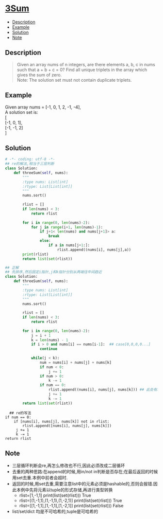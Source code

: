 # [3Sum](https://leetcode.com/problems/3sum/description/)

<!-- GFM-TOC -->
* <a href="#Description">Description</a>
* <a href="#Example">Example</a>
* <a href="#Solution">Solution</a>
* <a href="#Note">Note</a>
<!-- GFM-TOC -->


## <a name="Description">Description</a>
>Given an array nums of n integers, are there elements a, b, c in nums such that a + b + c = 0? Find all unique triplets in the array which gives the sum of zero.</br>
Note:
The solution set must not contain duplicate triplets.</br>

## <a name="Example">Example</a>
>
Given array nums = [-1, 0, 1, 2, -1, -4],</br>
A solution set is:</br>
[</br>
  [-1, 0, 1],</br>
  [-1, -1, 2]</br>
]</br>
## <a name="Solution">Solution</a>
```python
# -*- coding: utf-8 -*-
## re的解法,相当于三层判断
class Solution:
    def threeSum(self, nums):
        """
        :type nums: List[int]
        :rtype: List[List[int]]
        """
        nums.sort()
        
        rlist = []
        if len(nums) < 3:
            return rlist
        
        for i in range(0, len(nums)-2):
            for j in range(i+1, len(nums)-1):
                if j+1< len(nums) and nums[j+1]> a:
                    break
                else:
                    if a in nums[j+1:]:
                        rlist.append((nums[i], nums[j],a))
        print(rlist)        
        return list(set(rlist))

```

```python
## 正解
## 先排序,然后固定i指针,j和k指针分别从两端往中间趋近
class Solution:
    def threeSum(self, nums):
        """
        :type nums: List[int]
        :rtype: List[List[int]]
        """
        nums.sort()
        
        rlist = []
        if len(nums) < 3:
            return rlist
        
        for i in range(0, len(nums)-2):
            j = i + 1
            k = len(nums) - 1
            if i > 0 and nums[i] == nums[i-1]:  ## case[0,0,0,0...]
                continue
                
            while(j < k):
                num = nums[i] + nums[j] + nums[k]
                if num < 0:
                    j += 1
                if num > 0:
                    k -= 1
                if num == 0:
                    rlist.append((nums[i], nums[j], nums[k])) ## 此处有坑,mark
                    j += 1
                    k -= 1
        return list(set(rlist))
```
``` 
  ## re的写法
if num == 0:
    if [nums[i], nums[j], nums[k]] not in rlist:
        rlist.append([nums[i], nums[j], nums[k]])
     j += 1
     k -= 1
return rlist
```
## <a name="Note">Note</a>
* 三层循环判断会re,再怎么修改也不行,因此必须改成二层循环
* 去重的两种思路:在append的时候,用in/not in判断是否存在;在最后返回的时候用set去重.本例中前者会超时.
* 返回的时候,用set去重,需要注意list中的元素必须是hashable的,否则会报错.因此本例中先将元素以tuple的形式存储,再进行类型转换
  * rlist=[1,-1,1]        print(list(set(rlist)))  True
  * rlist=[(1,-1,1),(1,-1,1),(1,-2,1)]        print(list(set(rlist)))  True
  * rlist=[[1,-1,1],[1,-1,1],[1,-2,1]]        print(list(set(rlist)))  False
* list/set/dict 均是不可哈希的,tuple是可哈希的





